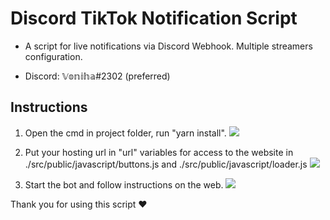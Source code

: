 # Discord TikTok Notification Script

- A script for live notifications via Discord Webhook. Multiple streamers configuration.

- Discord: 𝕍𝕠𝕟𝕚𝕙𝕒#2302 (preferred)

## Instructions

1. Open the cmd in project folder, run "yarn install".
   ![](https://imagizer.imageshack.com/img922/4206/GYNIH9.png)

2. Put your hosting url in "url" variables for access to the website in ./src/public/javascript/buttons.js and ./src/public/javascript/loader.js
   ![](https://imagizer.imageshack.com/img924/5024/KGykpZ.png)

3. Start the bot and follow instructions on the web.
   ![](https://imagizer.imageshack.com/img924/1196/zKFPYS.png)

Thank you for using this script ❤️

